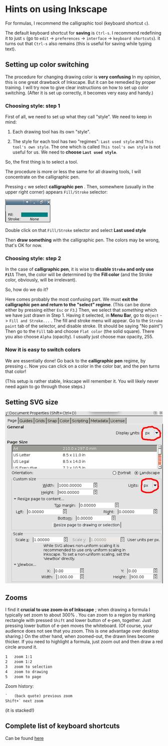 # Hints on using Inkscape

For formulas, I recommend the calligraphic tool (keyboard shortcut `c`).

The default keyboard shortcut for __saving__ is `Ctrl-s`. 
I recommend redefining it to just `s` (go to `edit` → `preferences` → `interface` → `keyboard shortcuts`).
it turns out that `Ctrl-s` also remains (this is useful for saving while typing text).

## Setting up color switching

The procedure for changing drawing color is __very confusing__ 
In my opinion, this is one great drawback of Inkscape.
But it can be remedied by proper training. 
I will try now to give clear instructions on how to set up color switching. 
(After it is set up correctly, it becomes very easy and handy.)

### Choosing style: step 1

First of all, we need to set up what they call "style". We need to keep in mind:

1. Each drawing tool has its own "style". 

1. The style for each tool has two "regimes": `Last used style` and `This tool's own style`.
   The one which is called `This tool's own style` is not useful for us. We need to __choose `Last used style`__.

So, the first thing is to select a tool.

The procedure is more or less the same for all drawing tools, I will concentrate on the calligraphic pen.

Pressing `c` we select __calligraphic pen__ . Then, somewhere (usually in the upper right corner) appears `Fill/Stroke` selector:

![Fill-stroke selector](images/fill-and-stroke.png?raw=true)

Double click on that `Fill/Stroke` selector and select __Last used style__

Then __draw something__ with the calligraphic pen. The colors may be wrong, that's OK for now.

### Choosing style: step 2

In the case of __calligraphic pen__, it is wise to __disable `Stroke` and only use `Fill`__
Then, the color will be determined by the __Fill color__ (and the Stroke color, obviously, will be irrelevant).

So, how do we do it? 

Here comes probably the most confusing part. We must __exit the calligraphic pen and return to the "select" regime__.
(This can be done either by pressing either `Esc` or  `F3`.)
Then, we select that _something_ which we have just drawn in Step 1. 
Having it selected, in __Menu Bar__, go to `Object` -> `Fill and Stroke...` . The fill and stroke menu will appear.
Go to the `Stroke paint` tab of the selector, and disable stroke. (It should be saying "No paint")
Then go to the `Fill` tab and choose `Flat color` (the solid square). There you also choose `Alpha` (opacity). 
I usually just choose max opacity, 255.

### Now it is easy to switch colors

We are essentially done! Go back to the __calligraphic pen__ regime, by pressing `c`. 
Now you can click on a color in the color bar, and the pen turns that color!

(This setup is rather stable, Inkscape will remember it. You will likely never need again to go through those steps.)

## Setting SVG size

![Setting image size](images/inkscape_set-image-size.png?raw=true)

## Zooms

I find it __crucial to use zoom-in of Inkscape__ ; when drawing a formula I typically set zoom
to about 300% . You can zoom to a region by marking rectangle with pressed `Shift` and
lower button of e-pen, together. Just pressing lower button of e-pen moves the whiteboard.
(Of course, your audience does not see that you zoom. This is one advantage over desktop sharing.)
On the other hand, when zoomed-out, the drawn lines become thicker. If you need to highlight
a formula, just zoom out and then draw a red circle around it. 

    1	zoom 1:1
    2	zoom 1:2
    3	zoom to selection
    4	zoom to drawing
    5	zoom to page

Zoom history:

    `	(back quote) previous zoom
    Shift+`	next zoom

(it is stacked!)


## Complete list of keyboard shortcuts

Can be found [here](http://www-mdp.eng.cam.ac.uk/web/CD/deskapps/inkscape/keyshortcuts.html)


